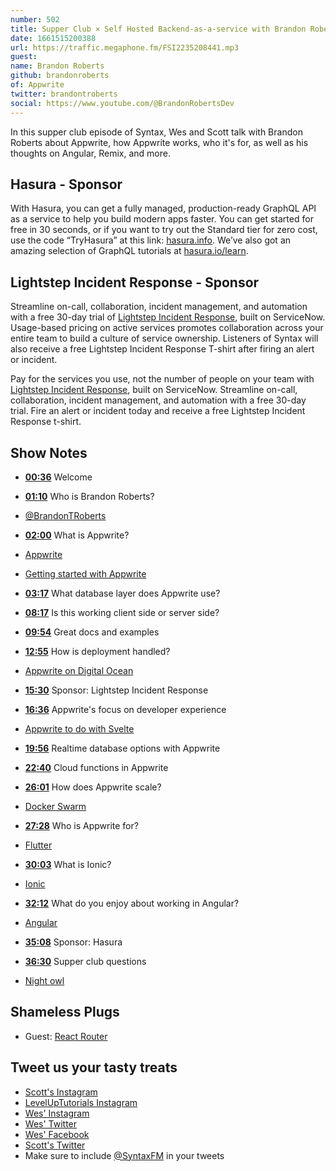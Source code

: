 ```yaml
---
number: 502
title: Supper Club × Self Hosted Backend-as-a-service with Brandon Roberts
date: 1661515200388
url: https://traffic.megaphone.fm/FSI2235208441.mp3
guest: 
name: Brandon Roberts
github: brandonroberts
of: Appwrite
twitter: brandontroberts
social: https://www.youtube.com/@BrandonRobertsDev
---
```


In this supper club episode of Syntax, Wes and Scott talk with Brandon Roberts about Appwrite, how Appwrite works, who it's for, as well as his thoughts on Angular, Remix, and more.

## Hasura - Sponsor

With Hasura, you can get a fully managed, production-ready GraphQL API as a service to help you build modern apps faster. You can get started for free in 30 seconds, or if you want to try out the Standard tier for zero cost, use the code “TryHasura” at this link: [hasura.info](https://hasura.info/freetrial). We’ve also got an amazing selection of GraphQL tutorials at [hasura.io/learn](https://hasura.io/learn).

## Lightstep Incident Response - Sponsor

Streamline on-call, collaboration, incident management, and automation with a free 30-day trial of [Lightstep Incident Response](http://lightstep.com/syntax), built on ServiceNow. Usage-based pricing on active services promotes collaboration across your entire team to build a culture of service ownership. Listeners of Syntax will also receive a free Lightstep Incident Response T-shirt after firing an alert or incident.

Pay for the services you use, not the number of people on your team with [Lightstep Incident Response](http://lightstep.com/syntax), built on ServiceNow. Streamline on-call, collaboration, incident management, and automation with a free 30-day trial. Fire an alert or incident today and receive a free Lightstep Incident Response t-shirt.

## Show Notes

- **[00:36](#t=00:36)** Welcome
- **[01:10](#t=01:10)** Who is Brandon Roberts?
- [@BrandonTRoberts](https://twitter.com/brandontroberts)
- **[02:00](#t=02:00)** What is Appwrite?
- [Appwrite](https://appwrite.io)
- [Getting started with Appwrite](https://appwrite.io/docs/getting-started-for-web)
- **[03:17](#t=03:17)** What database layer does Appwrite use?
- **[08:17](#t=08:17)** Is this working client side or server side?
- **[09:54](#t=09:54)** Great docs and examples
- **[12:55](#t=12:55)** How is deployment handled?
- [Appwrite on Digital Ocean](https://marketplace.digitalocean.com/apps/appwrite)
- **[15:30](#t=15:30)** Sponsor: Lightstep Incident Response
- **[16:36](#t=16:36)** Appwrite's focus on developer experience
- [Appwrite to do with Svelte](https://appwrite-todo-with-svelte.vercel.app/)

- **[19:56](#t=19:56)** Realtime database options with Appwrite
- **[22:40](#t=22:40)** Cloud functions in Appwrite
- **[26:01](#t=26:01)** How does Appwrite scale?
- [Docker Swarm](https://docs.docker.com/engine/swarm/)
- **[27:28](#t=27:28)** Who is Appwrite for?
- [Flutter](https://flutter.dev)
- **[30:03](#t=30:03)** What is Ionic?
- [Ionic](https://ionic.io)
- **[32:12](#t=32:12)** What do you enjoy about working in Angular?
- [Angular](https://angular.io)
- **[35:08](#t=35:08)** Sponsor: Hasura
- **[36:30](#t=36:30)** Supper club questions
- [Night owl](https://marketplace.visualstudio.com/items?itemName=sdras.night-owl)

## Shameless Plugs

- Guest: [React Router](https://reactrouter.com)

## Tweet us your tasty treats

- [Scott's Instagram](https://www.instagram.com/stolinski/)
- [LevelUpTutorials Instagram](https://www.instagram.com/LevelUpTutorials/)
- [Wes' Instagram](https://www.instagram.com/wesbos/)
- [Wes' Twitter](https://twitter.com/wesbos)
- [Wes' Facebook](https://www.facebook.com/wesbos.developer)
- [Scott's Twitter](https://twitter.com/stolinski)
- Make sure to include [@SyntaxFM](https://twitter.com/SyntaxFM) in your tweets
